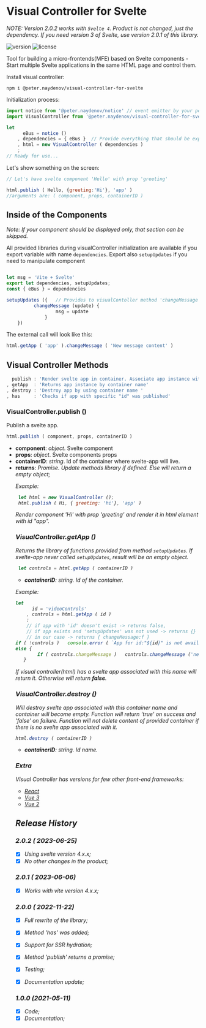 # Visual Controller for Svelte

*NOTE: Version 2.0.2 works with `Svelte 4`. Product is not changed, just the dependency. If you need version 3 of Svelte, use version 2.0.1 of this library.*

![version](https://img.shields.io/github/package-json/v/peterNaydenov/visual-controller-for-svelte3)
![license](https://img.shields.io/github/license/peterNaydenov/visual-controller-for-svelte3)



Tool for building a micro-frontends(MFE) based on Svelte components - Start multiple Svelte applications in the same HTML page and control them.

Install visual controller:
```
npm i @peter.naydenov/visual-controller-for-svelte
```

Initialization process:
```js
import notice from '@peter.naydenov/notice' // event emitter by your personal choice.
import VisualController from '@peter.naydenov/visual-controller-for-svelte'

let 
      eBus = notice ()
    , dependencies = { eBus }  // Provide everything that should be exposed to components 
    , html = new VisualController ( dependencies ) 
    ;
// Ready for use...
```

Let's show something on the screen:
```js
// Let's have svelte component 'Hello' with prop 'greeting'

html.publish ( Hello, {greeting:'Hi'}, 'app' )
//arguments are: ( component, props, containerID )
```

## Inside of the Components

*Note: If your component should be displayed only, that section can be skipped.*

All provided libraries during visualController initialization are available if you export variable with name `dependencies`. Export also `setupUpdates` if you need to manipulate component 

```js

let msg = 'Vite + Svelte'
export let dependencies, setupUpdates;
const { eBus } = dependencies

setupUpdates ({   // Provides to visualContoller method 'changeMessage' 
          changeMessage (update) {
                  msg = update
              }
    })
```

The external call will look like this:

```js
html.getApp ( 'app' ).changeMessage ( 'New message content' )
```




## Visual Controller Methods
```js
  publish : 'Render svelte app in container. Associate app instance with the container.'
, getApp  : 'Returns app instance by container name'
, destroy : 'Destroy app by using container name '
, has     : 'Checks if app with specific "id" was published'
```



### VisualController.publish ()
Publish a svelte app.
```js
html.publish ( component, props, containerID )
```
- **component**: *object*. Svelte component
- **props**: *object*. Svelte components props
- **containerID**: *string*. Id of the container where svelte-app will live.
- **returns**: *Promise<Object>*. Update methods library if defined. Else will return a empty object;

Example:
```js
 let html = new VisualController ();
 html.publish ( Hi, { greeting: 'hi'}, 'app' )
```

Render component 'Hi' with prop 'greeting' and render it in html element with id "app".





### VisualController.getApp ()
Returns the library of functions provided from method `setupUpdates`. If svelte-app never called `setupUpdates`, result will be an empty object.

```js
 let controls = html.getApp ( containerID )
```
- **containerID**: *string*. Id of the container.

Example:
```js
let 
      id = 'videoControls'
    , controls = html.getApp ( id )
    ;
    // if app with 'id' doesn't exist -> returns false, 
    // if app exists and 'setupUpdates' was not used -> returns {}
    // in our case -> returns { changeMessage:f }
if ( !controls )   console.error ( `App for id:"${id}" is not available` )
else {
        if ( controls.changeMessage )   controls.changeMessage ('new title') 
   }
```
If visual controller(html) has a svelte app associated with this name will return it. Otherwise will return **false**.





### VisualController.destroy ()
Will destroy svelte app associated with this container name and container will become empty. Function will return 'true' on success and 'false' on failure. 
Function will not delete content of provided container if there is no svelte app associated with it.

```js
html.destroy ( containerID )
```
- **containerID**: *string*. Id name.



### Extra

Visual Controller has versions for few other front-end frameworks:
- [React](https://github.com/PeterNaydenov/visual-controller-for-react) 
- [Vue 3](https://github.com/PeterNaydenov/visual-controller-for-vue3)
- [Vue 2](https://github.com/PeterNaydenov/visual-controller-for-vue)





## Release History


### 2.0.2 ( 2023-06-25)
- [x] Using svelte version 4.x.x;
- [x] No other changes in the product;

### 2.0.1 ( 2023-06-06)
- [x] Works with vite version 4.x.x;

### 2.0.0 ( 2022-11-22)
- [x] Full rewrite of the library;
- [x] Method 'has' was added;
- [x] Support for SSR hydration;
- [x] Method 'publish' returns a promise;
- [x] Testing;
- [x] Documentation update;



### 1.0.0 (2021-05-11)
- [x] Code;
- [x] Documentation;